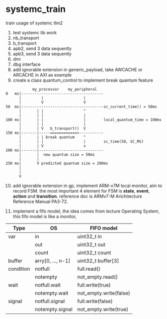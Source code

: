 <style>
table
{
    margin: auto;
}
</style>

# systemc_train
train usage of systemc tlm2
1.  test systemc lib work
2.  nb_transport
3.  b_transport
4.  apb2, send 3 data sequently
5.  apb3, send 3 data sequently
6.  dmi
7.  dbg interface
8.  add ignorable extension in generic_payload, take AWCACHE or ARCACHE in AXI as example
9.  create a class quantum_control to implement break quantum feature
```
            my_processor    my_peripheral   
0   ms|-------------------------------------
      |         |                  |
      |         V                  V
50  ms|-------------------------------------sc_current_time() = 50ms
      |       | |                  ^
      |       | |                  |
100 ms|       | |                  |        local_quantum_time = 100ms
      |       | |                  |
      |       | V   b_transport()  V
150 ms|-------|-----============>-----------
      |       | | break quantum    ^
      |       | |                  |        sc_time(50, SC_MS)
      |       | V                  v
200 ms|-------|-----------------------------
      |       |  new quantum size = 50ms
      |       |
250 ms|       V predicted quantum size = 200ms
      |
      |
      V
```
10. add ignorable extension in gp, implement ARM-v7M local monitor, aim to record FSM.
    the most important 4 element for FSM is **state**, **event**, **action** and **transition**.
    reference doc is ARMv7-M Arichitecture Reference Manual PA3-72.

11. implement a fifo model, the idea comes from lecture Operating System, this fifo model is like a monitor,

|Type|OS|FIFO model|
|--|--|--|
|var|in|uint32_t in|
||out|uint32_t out|
||count|uint32_t count|
|buffer|arry[0, ..., n-1]|uint32_t buffer[3]|
|condition|notfull|full.read()|
||notempty|not_empty.read()|
|wait|notfull.wait|full.write(true)|
||notempty.wait|not_empty.write(false)|
|signal|notfull.signal|full.write(false)|
||notempty.signal|not_empty.write(true)|